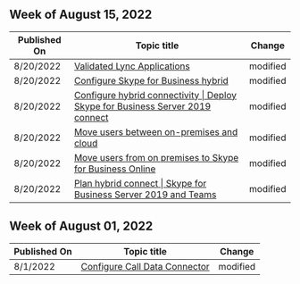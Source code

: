 <!-- This file is generated automatically each week. Changes made to this file will be overwritten.-->



## Week of August 15, 2022


| Published On |Topic title | Change |
|------|------------|--------|
| 8/20/2022 | [Validated Lync Applications](/SkypeForBusiness/lync-cert/validated-lync-apps) | modified |
| 8/20/2022 | [Configure Skype for Business hybrid](/SkypeForBusiness/hybrid/configure-federation-with-skype-for-business-online) | modified |
| 8/20/2022 | [Configure hybrid connectivity \| Deploy Skype for Business Server 2019 connect](/SkypeForBusiness/hybrid/configure-hybrid-connectivity) | modified |
| 8/20/2022 | [Move users between on-premises and cloud](/SkypeForBusiness/hybrid/move-users-between-on-premises-and-cloud) | modified |
| 8/20/2022 | [Move users from on premises to Skype for Business Online](/SkypeForBusiness/hybrid/move-users-from-on-premises-to-skype-for-business-online) | modified |
| 8/20/2022 | [Plan hybrid connect \| Skype for Business Server 2019 and Teams](/SkypeForBusiness/hybrid/plan-hybrid-connectivity) | modified |


## Week of August 01, 2022


| Published On |Topic title | Change |
|------|------------|--------|
| 8/1/2022 | [Configure Call Data Connector](/SkypeForBusiness/hybrid/configure-call-data-connector) | modified |
